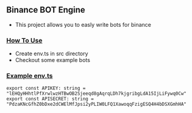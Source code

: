 ## Binance BOT Engine
 
 - This project allows you to easly write bots for binance

### [How To Use](#how-to-use)
 - Create env.ts in src directory
 - Checkout some example bots

### [Example env.ts](#how-to-use)
```
export const APIKEY: string = "lEHQyHHhtlPfXrwlwzHTBwOB2Sjeeqd8gAqrqLDh7kjgribgLdA15IjLiFywq0Cw"
export const APISECRET: string = "PdzaKNcGfhZ0bDxe2dCWElMfJpsi2yPLIW0LFQ1XawoqqFzigESQ4H4bDSXGmhHA"
```